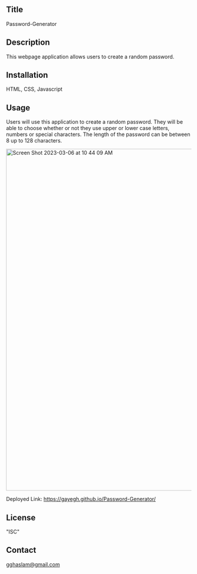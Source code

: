 ## Title
Password-Generator

## Description
This webpage application allows users to create a random password.

## Installation
HTML, CSS, Javascript

## Usage
Users will use this application to create a random password. They will be able to choose whether or not they use upper or lower case letters, numbers or special characters. The length of the password can be between 8 up to 128 characters.

<img width="929" alt="Screen Shot 2023-03-06 at 10 44 09 AM" src="https://user-images.githubusercontent.com/112979481/223159372-d9280d87-49a5-4874-8651-c30e14d570cd.png">

Deployed Link: https://gayegh.github.io/Password-Generator/

## License
"ISC"

## Contact
gghaslam@gmail.com

